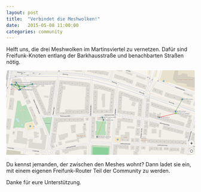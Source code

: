 ```yaml
---
layout: post
title:  "Verbindet die Meshwolken!"
date:   2015-05-08 11:00:00
categories: community
---
```


Helft uns, die drei Meshwolken im Martinsviertel zu vernetzen. Dafür sind Freifunk-Knoten entlang der Barkhausstraße und benachbarten Straßen nötig.

<!--*-->

![Bild des FFDA-Netzes im Martinsviertel](/images/posts/2015-05-08_martinsviertel-mesh.png "Meshwolken im Martinsviertel")


Du kennst jemanden, der zwischen den Meshes wohnt? Dann ladet sie ein, mit einem eigenen Freifunk-Router Teil der Community zu werden.

Danke für eure Unterstützung.

